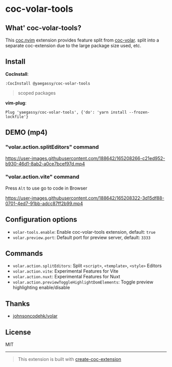 # coc-volar-tools

## What' coc-volar-tools?

This [coc.nvim](https://github.com/neoclide/coc.nvim) extension provides feature split from [coc-volar](https://github.com/yaegassy/coc-volar). split into a separate coc-extension due to the large package size used, etc.

## Install

**CocInstall**:

```vim
:CocInstall @yaegassy/coc-volar-tools
```

> scoped packages

**vim-plug**:

```vim
Plug 'yaegassy/coc-volar-tools', {'do': 'yarn install --frozen-lockfile'}
```

## DEMO (mp4)

### "volar.action.splitEditors" command

https://user-images.githubusercontent.com/188642/165208266-c21ed952-b930-46d1-8ab2-a0ce7bcef97d.mp4

### "volar.action.vite" command

Press `Alt` to use go to code in Browser

https://user-images.githubusercontent.com/188642/165208322-3d15df88-0701-4ed7-91bb-adcc87ff2b99.mp4

## Configuration options

- `volar-tools.enable`: Enable coc-volar-tools extension, default: `true`
- `volar.preview.port`: Default port for preview server, default: `3333`

## Commands

- `volar.action.splitEditors`: Split `<script>`, `<template>`, `<style>` Editors
- `volar.action.vite`: Experimental Features for Vite
- `volar.action.nuxt`: Experimental Features for Nuxt
- `volar.action.previewToggleHighlightDomElements`: Toggle preview highlighting enable/disable

## Thanks

- [johnsoncodehk/volar](https://github.com/johnsoncodehk/volar)

## License

MIT

---

> This extension is built with [create-coc-extension](https://github.com/fannheyward/create-coc-extension)
